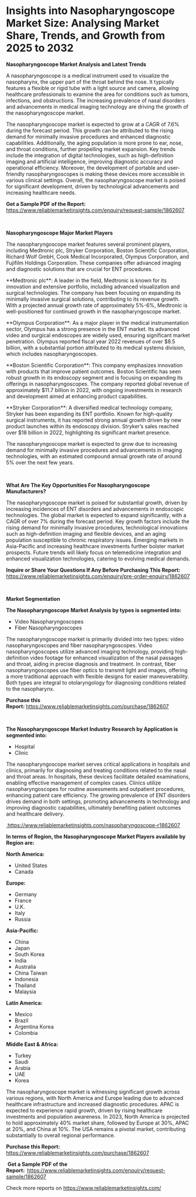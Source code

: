 <p><h1>Insights into Nasopharyngoscope Market Size: Analysing Market Share, Trends, and Growth from 2025 to 2032</h1></p><p><strong>Nasopharyngoscope Market Analysis and Latest Trends</strong></p>
<p><p>A nasopharyngoscope is a medical instrument used to visualize the nasopharynx, the upper part of the throat behind the nose. It typically features a flexible or rigid tube with a light source and camera, allowing healthcare professionals to examine the area for conditions such as tumors, infections, and obstructions. The increasing prevalence of nasal disorders and advancements in medical imaging technology are driving the growth of the nasopharyngoscope market.</p><p>The nasopharyngoscope market is expected to grow at a CAGR of 7.6% during the forecast period. This growth can be attributed to the rising demand for minimally invasive procedures and enhanced diagnostic capabilities. Additionally, the aging population is more prone to ear, nose, and throat conditions, further propelling market expansion. Key trends include the integration of digital technologies, such as high-definition imaging and artificial intelligence, improving diagnostic accuracy and operational efficiency. Moreover, the development of portable and user-friendly nasopharyngoscopes is making these devices more accessible in various clinical settings. Overall, the nasopharyngoscope market is poised for significant development, driven by technological advancements and increasing healthcare needs.</p></p>
<p><strong>Get a Sample PDF of the Report:&nbsp;</strong> <a href="https://www.reliablemarketinsights.com/enquiry/request-sample/1862607?utm_campaign=1894&utm_medium=2&utm_source=Github&utm_content=ia&utm_term=03032025&utm_id=nasopharyngoscope">https://www.reliablemarketinsights.com/enquiry/request-sample/1862607</a></p>
<p>&nbsp;</p>
<p><strong>Nasopharyngoscope Major Market Players</strong></p>
<p><p>The nasopharyngoscope market features several prominent players, including Medtronic plc, Stryker Corporation, Boston Scientific Corporation, Richard Wolf GmbH, Cook Medical Incorporated, Olympus Corporation, and Fujifilm Holdings Corporation. These companies offer advanced imaging and diagnostic solutions that are crucial for ENT procedures.</p><p>**Medtronic plc**: A leader in the field, Medtronic is known for its innovation and extensive portfolio, including advanced visualization and surgical technologies. The company has been focusing on expanding its minimally invasive surgical solutions, contributing to its revenue growth. With a projected annual growth rate of approximately 5%-6%, Medtronic is well-positioned for continued growth in the nasopharyngoscope market.</p><p>**Olympus Corporation**: As a major player in the medical instrumentation sector, Olympus has a strong presence in the ENT market. Its advanced video and surgical endoscopes are widely used, ensuring significant market penetration. Olympus reported fiscal year 2022 revenues of over $8.5 billion, with a substantial portion attributed to its medical systems division, which includes nasopharyngoscopes.</p><p>**Boston Scientific Corporation**: This company emphasizes innovation with products that improve patient outcomes. Boston Scientific has seen robust growth in its endoscopy segment and is focusing on expanding its offerings in nasopharyngoscopes. The company reported global revenue of approximately $11.7 billion in 2022, with ongoing investments in research and development aimed at enhancing product capabilities.</p><p>**Stryker Corporation**: A diversified medical technology company, Stryker has been expanding its ENT portfolio. Known for high-quality surgical instruments, it has reported strong annual growth driven by new product launches within its endoscopy division. Stryker’s sales reached over $18 billion in 2022, highlighting its significant market presence.</p><p>The nasopharyngoscope market is expected to grow due to increasing demand for minimally invasive procedures and advancements in imaging technologies, with an estimated compound annual growth rate of around 5% over the next few years.</p></p>
<p>&nbsp;</p>
<p><strong>What Are The Key Opportunities For Nasopharyngoscope Manufacturers?</strong></p>
<p><p>The nasopharyngoscope market is poised for substantial growth, driven by increasing incidences of ENT disorders and advancements in endoscopic technologies. The global market is expected to expand significantly, with a CAGR of over 7% during the forecast period. Key growth factors include the rising demand for minimally invasive procedures, technological innovations such as high-definition imaging and flexible devices, and an aging population susceptible to chronic respiratory issues. Emerging markets in Asia-Pacific and increasing healthcare investments further bolster market prospects. Future trends will likely focus on telemedicine integration and enhanced visualization technologies, catering to evolving medical demands.</p></p>
<p><strong>Inquire or Share Your Questions If Any Before Purchasing This Report:</strong> <a href="https://www.reliablemarketinsights.com/enquiry/pre-order-enquiry/1862607?utm_campaign=1894&utm_medium=2&utm_source=Github&utm_content=ia&utm_term=03032025&utm_id=nasopharyngoscope">https://www.reliablemarketinsights.com/enquiry/pre-order-enquiry/1862607</a></p>
<p>&nbsp;</p>
<p><strong>Market Segmentation</strong></p>
<p><strong>The Nasopharyngoscope Market Analysis by types is segmented into:</strong></p>
<p><ul><li>Video Nasopharyngoscopes</li><li>Fiber Nasopharyngoscopes</li></ul></p>
<p><p>The nasopharyngoscope market is primarily divided into two types: video nasopharyngoscopes and fiber nasopharyngoscopes. Video nasopharyngoscopes utilize advanced imaging technology, providing high-definition video footage for enhanced visualization of the nasal passages and throat, aiding in precise diagnosis and treatment. In contrast, fiber nasopharyngoscopes use fiber optics to transmit light and images, offering a more traditional approach with flexible designs for easier maneuverability. Both types are integral to otolaryngology for diagnosing conditions related to the nasopharynx.</p></p>
<p><strong>Purchase this Report:&nbsp;</strong><a href="https://www.reliablemarketinsights.com/purchase/1862607?utm_campaign=1894&utm_medium=2&utm_source=Github&utm_content=ia&utm_term=03032025&utm_id=nasopharyngoscope">https://www.reliablemarketinsights.com/purchase/1862607</a></p>
<p>&nbsp;</p>
<p><strong>The Nasopharyngoscope Market Industry Research by Application is segmented into:</strong></p>
<p><ul><li>Hospital</li><li>Clinic</li></ul></p>
<p><p>The nasopharyngoscope market serves critical applications in hospitals and clinics, primarily for diagnosing and treating conditions related to the nasal and throat areas. In hospitals, these devices facilitate detailed examinations, enabling effective management of complex cases. Clinics utilize nasopharyngoscopes for routine assessments and outpatient procedures, enhancing patient care efficiency. The growing prevalence of ENT disorders drives demand in both settings, promoting advancements in technology and improving diagnostic capabilities, ultimately benefiting patient outcomes and healthcare delivery.</p></p>
<p><a href="https://www.reliablemarketinsights.com/nasopharyngoscope-r1862607?utm_campaign=1894&utm_medium=2&utm_source=Github&utm_content=ia&utm_term=03032025&utm_id=nasopharyngoscope">&nbsp;https://www.reliablemarketinsights.com/nasopharyngoscope-r1862607</a></p>
<p><strong>In terms of Region, the Nasopharyngoscope Market Players available by Region are:</strong></p>
<p>
    <p> <strong> North America: </strong>
        <ul>
            <li>United States</li>
            <li>Canada</li>
        </ul>
        </p> 
    <p> <strong> Europe: </strong>
        <ul>
            <li>Germany</li>
            <li>France</li>
            <li>U.K.</li>
            <li>Italy</li>
            <li>Russia</li>
        </ul>
        </p> 
    <p> <strong> Asia-Pacific: </strong>
        <ul>
            <li>China</li>
            <li>Japan</li>
            <li>South Korea</li>
            <li>India</li>
            <li>Australia</li>
            <li>China Taiwan</li>
            <li>Indonesia</li>
            <li>Thailand</li>
            <li>Malaysia</li>
        </ul>
        </p> 
    <p> <strong> Latin America: </strong>
        <ul>
            <li>Mexico</li>
            <li>Brazil</li>
            <li>Argentina Korea</li>
            <li>Colombia</li>
        </ul>
        </p> 
    <p> <strong> Middle East & Africa: </strong>
        <ul>
            <li>Turkey</li>
            <li>Saudi</li>
            <li>Arabia</li>
            <li>UAE</li>
            <li>Korea</li>
        </ul>
    </p>
    </p>
<p><p>The nasopharyngoscope market is witnessing significant growth across various regions, with North America and Europe leading due to advanced healthcare infrastructure and increased diagnostic procedures. APAC is expected to experience rapid growth, driven by rising healthcare investments and population awareness. In 2023, North America is projected to hold approximately 40% market share, followed by Europe at 30%, APAC at 20%, and China at 10%. The USA remains a pivotal market, contributing substantially to overall regional performance.</p></p>
<p><strong>Purchase this Report: </strong><a href="https://www.reliablemarketinsights.com/purchase/1862607?utm_campaign=1894&utm_medium=2&utm_source=Github&utm_content=ia&utm_term=03032025&utm_id=nasopharyngoscope">https://www.reliablemarketinsights.com/purchase/1862607</a></p>
<p>&nbsp;<strong>Get a Sample PDF of the Report:&nbsp;&nbsp;</strong><a href="https://www.reliablemarketinsights.com/enquiry/request-sample/1862607?utm_campaign=1894&utm_medium=2&utm_source=Github&utm_content=ia&utm_term=03032025&utm_id=nasopharyngoscope">https://www.reliablemarketinsights.com/enquiry/request-sample/1862607</a></p>
<p><strong></strong></p>
<p>Check more reports on <a href="https://www.reliablemarketinsights.com/?utm_campaign=1894&utm_medium=2&utm_source=Github&utm_content=ia&utm_term=03032025&utm_id=nasopharyngoscope">https://www.reliablemarketinsights.com/</a></p>